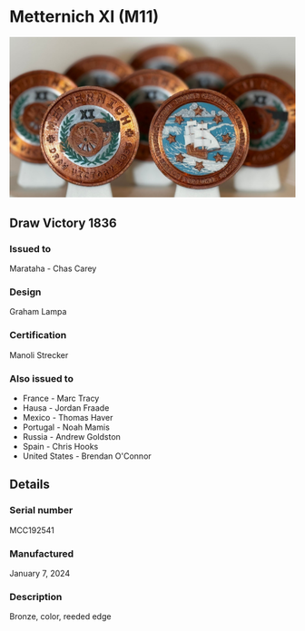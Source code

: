 # Metternich XI (M11)

![Metternich X1 Coins](m11-coins.jpg)

## Draw Victory 1836

### Issued to

Marataha - Chas Carey

### Design

Graham Lampa

### Certification

Manoli Strecker

### Also issued to

* France - Marc Tracy
* Hausa - Jordan Fraade
* Mexico - Thomas Haver
* Portugal - Noah Mamis
* Russia - Andrew Goldston
* Spain - Chris Hooks
* United States - Brendan O'Connor

## Details

### Serial number

MCC192541

### Manufactured
January 7, 2024

### Description

Bronze, color, reeded edge
